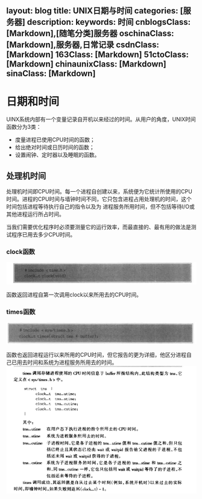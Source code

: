 layout: blog
title: UNIX日期与时间
categories: [服务器]
description:
keywords: 时间
cnblogsClass: \[Markdown\],\[随笔分类\]服务器
oschinaClass: \[Markdown\],服务器,日常记录
csdnClass: \[Markdown\]
163Class: \[Markdown\]
51ctoClass: \[Markdown\]
chinaunixClass: \[Markdown\]
sinaClass: \[Markdown\]
---

# 日期和时间
UINX系统内部有一个变量记录自开机以来经过的时间。从用户的角度，UNIX时间函数分为3类：
- 度量进程已使用CPU时间的函数；
- 给出绝对时间或日历时间的函数；
- 设置闹钟、定时器以及睡眠的函数。

## 处理机时间
处理机时间即CPU时间。每一个进程自创建以来，系统便为它统计所使用的CPU时间。进程的CPU时间与墙钟时间不同，它只包含进程占用处理机的时间，这个时间包括进程等待执行自己的指令以及为
进程服务所用时间，但不包括等待I/O或其他进程运行所占时间。

当我们需要优化程序时必须要测量它的运行效率，而最直接的、最有用的做法是测试程序已用去多少CPU时间。

### clock函数
 ![image](https://raw.githubusercontent.com/WalkingSun/WindBlog/gh-pages/images/blog/TIM截图20181207110330.png)

函数返回进程自第一次调用clock以来所用去的CPU时间。

### times函数
 ![image](https://raw.githubusercontent.com/WalkingSun/WindBlog/gh-pages/images/blog/TIM截图20181207110448.png)

函数也返回进程运行以来所用的CPU时间，但它报告的更为详细，他区分进程自己已用去时间和系统为进程服务所用去的时间。
 ![image](https://raw.githubusercontent.com/WalkingSun/WindBlog/gh-pages/images/blog/TIM截图20181207110630.png)

<!-- ## 设置定时器 -->
